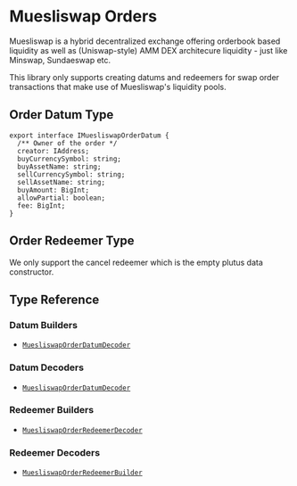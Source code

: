 # Muesliswap Orders

Muesliswap is a hybrid decentralized exchange offering orderbook based liquidity as well as (Uniswap-style) AMM DEX architecure liquidity - just like Minswap, Sundaeswap etc.

This library only supports creating datums and redeemers for swap order transactions that make use of Muesliswap's liquidity pools.

## Order Datum Type

```
export interface IMuesliswapOrderDatum {
  /** Owner of the order */
  creator: IAddress;
  buyCurrencySymbol: string;
  buyAssetName: string;
  sellCurrencySymbol: string;
  sellAssetName: string;
  buyAmount: BigInt;
  allowPartial: boolean;
  fee: BigInt;
}
```

## Order Redeemer Type

We only support the cancel redeemer which is the empty plutus data constructor.

## Type Reference

### Datum Builders

- [`MuesliswapOrderDatumDecoder`](./datums/order-datum.ts)

### Datum Decoders

- [`MuesliswapOrderDatumDecoder`](./datums/order-datum.ts)

### Redeemer Builders

- [`MuesliswapOrderRedeemerDecoder`](./redeemers/order-redeemer.ts)

### Redeemer Decoders

- [`MuesliswapOrderRedeemerBuilder`](./redeemers/order-redeemer.ts)
